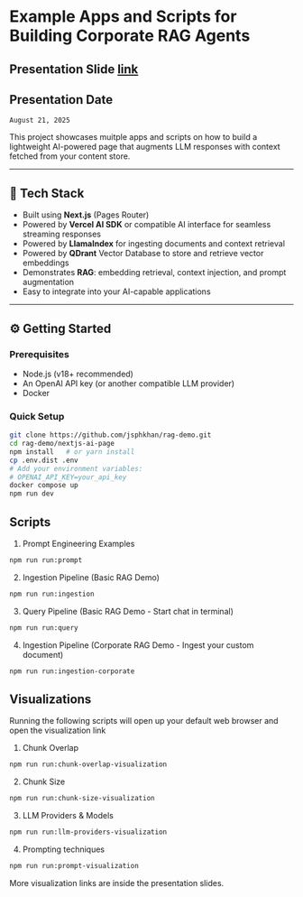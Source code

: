 # Example Apps and Scripts for Building Corporate RAG Agents

## Presentation Slide [link](https://miro.com/app/board/uXjVJTV8eTs=/?share_link_id=29862812354)

## Presentation Date
`August 21, 2025`

This project showcases muitple apps and scripts on how to build a lightweight AI-powered page that augments LLM responses with context fetched from your content store.

---

## 🚀 Tech Stack

- Built using **Next.js** (Pages Router)
- Powered by **Vercel AI SDK** or compatible AI interface for seamless streaming responses
- Powered by **LlamaIndex** for ingesting documents and context retrieval
- Powered by **QDrant** Vector Database to store and retrieve vector embeddings
- Demonstrates **RAG**: embedding retrieval, context injection, and prompt augmentation
- Easy to integrate into your AI-capable applications

---

## ⚙️ Getting Started

### Prerequisites

- Node.js (v18+ recommended)
- An OpenAI API key (or another compatible LLM provider)
- Docker

### Quick Setup

```bash
git clone https://github.com/jsphkhan/rag-demo.git
cd rag-demo/nextjs-ai-page
npm install   # or yarn install
cp .env.dist .env
# Add your environment variables:
# OPENAI_API_KEY=your_api_key
docker compose up
npm run dev
```


## Scripts
1. Prompt Engineering Examples
```bash
npm run run:prompt
```

2. Ingestion Pipeline (Basic RAG Demo)
```bash
npm run run:ingestion
```

3. Query Pipeline (Basic RAG Demo - Start chat in terminal)
```bash
npm run run:query
```

4. Ingestion Pipeline (Corporate RAG Demo - Ingest your custom document)
```bash
npm run run:ingestion-corporate
```

## Visualizations
Running the following scripts will open up your default web browser and open the visualization link

1. Chunk Overlap
```bash
npm run run:chunk-overlap-visualization
```

2. Chunk Size
```bash
npm run run:chunk-size-visualization
```

3. LLM Providers & Models
```bash
npm run run:llm-providers-visualization
```

4. Prompting techniques
```bash
npm run run:prompt-visualization
```

More visualization links are inside the presentation slides.
